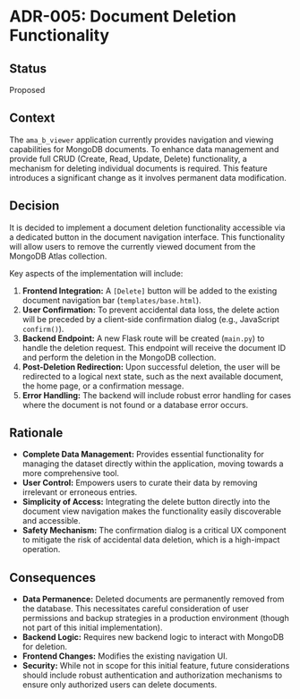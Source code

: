 # ADR-005: Document Deletion Functionality

## Status
Proposed

## Context

The `ama_b_viewer` application currently provides navigation and viewing capabilities for MongoDB documents. To enhance data management and provide full CRUD (Create, Read, Update, Delete) functionality, a mechanism for deleting individual documents is required. This feature introduces a significant change as it involves permanent data modification.

## Decision

It is decided to implement a document deletion functionality accessible via a dedicated button in the document navigation interface. This functionality will allow users to remove the currently viewed document from the MongoDB Atlas collection.

Key aspects of the implementation will include:

1.  **Frontend Integration:** A `[Delete]` button will be added to the existing document navigation bar (`templates/base.html`).
2.  **User Confirmation:** To prevent accidental data loss, the delete action will be preceded by a client-side confirmation dialog (e.g., JavaScript `confirm()`).
3.  **Backend Endpoint:** A new Flask route will be created (`main.py`) to handle the deletion request. This endpoint will receive the document ID and perform the deletion in the MongoDB collection.
4.  **Post-Deletion Redirection:** Upon successful deletion, the user will be redirected to a logical next state, such as the next available document, the home page, or a confirmation message.
5.  **Error Handling:** The backend will include robust error handling for cases where the document is not found or a database error occurs.

## Rationale

*   **Complete Data Management:** Provides essential functionality for managing the dataset directly within the application, moving towards a more comprehensive tool.
*   **User Control:** Empowers users to curate their data by removing irrelevant or erroneous entries.
*   **Simplicity of Access:** Integrating the delete button directly into the document view navigation makes the functionality easily discoverable and accessible.
*   **Safety Mechanism:** The confirmation dialog is a critical UX component to mitigate the risk of accidental data deletion, which is a high-impact operation.

## Consequences

*   **Data Permanence:** Deleted documents are permanently removed from the database. This necessitates careful consideration of user permissions and backup strategies in a production environment (though not part of this initial implementation).
*   **Backend Logic:** Requires new backend logic to interact with MongoDB for deletion.
*   **Frontend Changes:** Modifies the existing navigation UI.
*   **Security:** While not in scope for this initial feature, future considerations should include robust authentication and authorization mechanisms to ensure only authorized users can delete documents.
